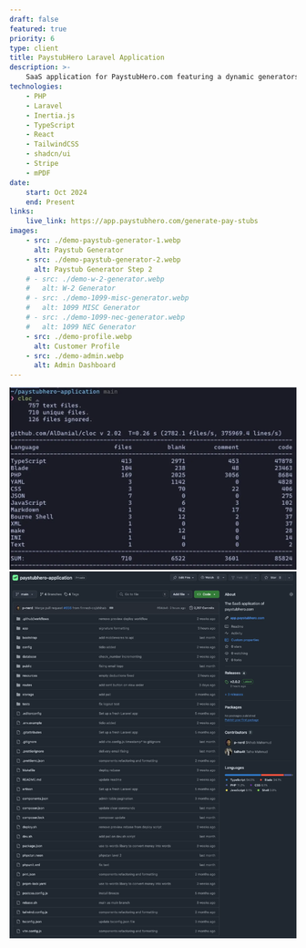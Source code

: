 ```yaml
---
draft: false
featured: true
priority: 6
type: client
title: PaystubHero Laravel Application
description: >-
    SaaS application for PaystubHero.com featuring a dynamic generators, admin dashboard, and customer profile.
technologies:
    - PHP
    - Laravel
    - Inertia.js
    - TypeScript
    - React
    - TailwindCSS
    - shadcn/ui
    - Stripe
    - mPDF
date:
    start: Oct 2024
    end: Present
links:
    live_link: https://app.paystubhero.com/generate-pay-stubs
images:
    - src: ./demo-paystub-generator-1.webp
      alt: Paystub Generator
    - src: ./demo-paystub-generator-2.webp
      alt: Paystub Generator Step 2
    # - src: ./demo-w-2-generator.webp
    #   alt: W-2 Generator
    # - src: ./demo-1099-misc-generator.webp
    #   alt: 1099 MISC Generator
    # - src: ./demo-1099-nec-generator.webp
    #   alt: 1099 NEC Generator
    - src: ./demo-profile.webp
      alt: Customer Profile
    - src: ./demo-admin.webp
      alt: Admin Dashboard
---
```


![Line of code written](./codes.webp)
![Github Repository](./repository.webp)

